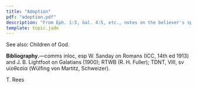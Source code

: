 ```yaml
---
title: "Adoption"
pdf: "adoption.pdf"
description: "From Eph. 1:5, Gal. 4:5, etc., notes on the believer's spiritual adoption."
template: topic.jade
---
```


See also: Children of God.

**Bibliography.**—comms inloc, esp W. Sanday on Romans (ICC, 14th ed
1913) and J. B. Lightfoot on Galatians (1900); RTWB (R. H. Fuller);
TDNT, VIII, sv υἱοθεσία (Wülfing von Martitz, Schweizer).

T. Rees

